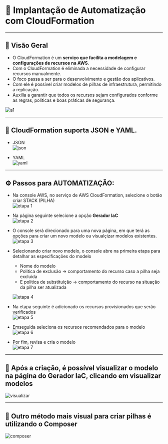 # 🚀 Implantação de Automatização com CloudFormation

---
## 📌 Visão Geral
- O CloudFormation é um **serviço que facilita a modelagem e configurações de recursos na AWS**.  
- Com o CloudFormation é eliminada a necessidade de configurar recursos manualmente.
- O foco passa a ser para o desenvolvimento e  gestão dos aplicativos.  
- Com ele é possível criar modelos de pilhas de infraestrutura, permitindo a replicação.  
- Auxilia a garantir que todos os recursos sejam configurados conforme as regras, politicas e boas práticas de segurança.

![a1](https://github.com/user-attachments/assets/b64328b2-1d14-4755-8f45-d7d4ec9a9648)

---

## 📂 CloudFormation suporta JSON e YAML.
- JSON  
  ![json](https://github.com/user-attachments/assets/d3411cda-fb2e-4626-b1d5-aab4a71a5114)

- YAML  
  ![yaml](https://github.com/user-attachments/assets/05248543-a8a4-49b3-88dc-5852cd13a485)

---

## ⚙️ Passos para AUTOMATIZAÇÃO:
- Na console AWS, no serviço de AWS CloudFormation, selecione o botão criar STACK (PILHA)  
  ![etapa 1](https://github.com/user-attachments/assets/27b38f12-e31e-4e32-bfc6-1931dc905d3e)

- Na página seguinte selecione a opção **Gerador IaC**  
  ![etapa 2](https://github.com/user-attachments/assets/0643c0cb-1519-4c10-a225-6079404434a8)

- O console será direcionado para uma nova página, em que terá as opções para criar um novo modelo ou visualçizar modelos existentes.  
  ![etapa 3](https://github.com/user-attachments/assets/19af7fdb-b2f2-4b91-a3da-f3f9edffa448)

- Selecionando criar novo modelo, o console abre na primeira etapa para detalhar as especificações do modelo
  - Nome do modelo
  - Politica de exclusão -> comportamento do recurso caso a pilha seja excluída
  - E politica de substituição -> comportamento do recurso na situação da pilha ser atualizada  

  ![etapa 4](https://github.com/user-attachments/assets/befebdab-3b96-4a97-a444-7888edc3d79d)

- Na etapa seguinte é adicionado os recursos provisionados que serão verificados  
  ![etapa 5](https://github.com/user-attachments/assets/2c98c240-9651-4f48-afbe-d00ac5775216)

- Emseguida seleciona os recursos recomendados para o modelo  
  ![etapa 6](https://github.com/user-attachments/assets/4b7fcf05-08de-4da8-9b4a-532f027c08c9)

- Por fim, revisa e cria o modelo  
  ![etapa 7](https://github.com/user-attachments/assets/a0d4cdfe-0de0-4417-b3f4-8cc392b985be)

---

## 🔎 Após a criação, é possível visualizar o modelo na página do Gerador IaC, clicando em visualizar modelos
![visualizar](https://github.com/user-attachments/assets/6822b728-0405-4f47-87af-edd69595c024)

---

## 🎨 Outro método mais visual para criar pilhas é utilizando o Composer
![composer](https://github.com/user-attachments/assets/6cf119e1-4c70-40c8-85db-b98bb90a4ea6)
